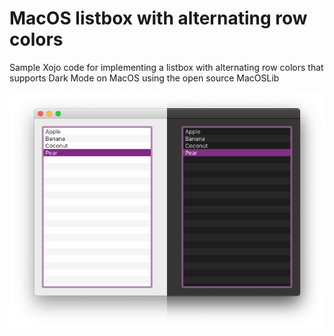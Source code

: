 # MacOS listbox with alternating row colors

Sample Xojo code for implementing a listbox with alternating row colors that supports Dark Mode on MacOS using the open source MacOSLib

![Alternating Listbox preview image](MacOS-Alternating-Listbox.png?raw=true "Alternating Listbox preview image")